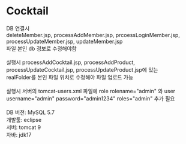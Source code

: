 # Cocktail

DB 연결시 <br>
deleteMember.jsp, processAddMember.jsp, prcoessLoginMember.jsp, processUpdateMember.jsp, updateMember.jsp <br>파일 본인 db 정보로 수정해야함
<br>
<br>
실행시 processAddCocktail.jsp, processAddProduct, processUpdateCocktail.jsp, processUpdateProduct.jsp에 있는<br>
realFolder를 본인 파일 위치로 수정해야 파일 업로드 가능
<br>
<br>
실행시
서버의 tomcat-users.xml 파일에 role rolename="admin" 와 user username="admin" password="admin1234" roles="admin" 추가 필요
<br>
<br>
DB 버전: MySQL 5.7
<br>
개발툴: eclipse
<br>
서버: tomcat 9
<br>
자바: jdk17
